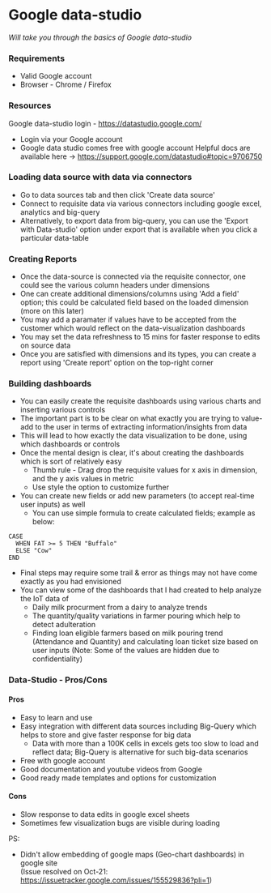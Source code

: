 # Google data-studio
_Will take you through the basics of Google data-studio_

### Requirements
* Valid Google account
* Browser - Chrome / Firefox

### Resources
Google data-studio login - https://datastudio.google.com/
- Login via your Google account
- Google data studio comes free with google account
Helpful docs are available here -> https://support.google.com/datastudio#topic=9706750

### Loading data source with data via connectors
- Go to data sources tab and then click 'Create data source'
- Connect to requisite data via various connectors including google excel, analytics and big-query
- Alternatively, to export data from big-query, you can use the 'Export with Data-studio' option under export that is available when you click a particular data-table

### Creating Reports
- Once the data-source is connected via the requisite connector, one could see the various column headers under dimensions
- One can create additional dimensions/columns using 'Add a field' option; this could be calculated field based on the loaded dimension (more on this later)
- You may add a paramater if values have to be accepted from the customer which would reflect on the data-visualization dashboards
- You may set the data refreshness to 15 mins for faster response to edits on source data
- Once you are satisfied with dimensions and its types, you can create a report using 'Create report' option on the top-right corner

### Building dashboards
- You can easily create the requisite dashboards using various charts and inserting various controls
- The important part is to be clear on what exactly you are trying to value-add to the user in terms of extracting information/insights from data
- This will lead to how exactly the data visualization to be done, using which dashboards or controls
- Once the mental design is clear, it's about creating the dashboards which is sort of relatively easy
  - Thumb rule - Drag drop the requisite values for x axis in dimension, and the y axis values in metric
  - Use style the option to customize further
- You can create new fields or add new parameters (to accept real-time user inputs) as well
  - You can use simple formula to create calculated fields; example as below:
```
CASE
  WHEN FAT >= 5 THEN "Buffalo"
  ELSE "Cow"
END
```
- Final steps may require some trail & error as things may not have come exactly as you had envisioned
- You can view some of the dashboards that I had created to help analyze the IoT data of 
  - Daily milk procurment from a dairy to analyze trends 
  - The quantity/quality variations in farmer pouring which help to detect adulteration
  - Finding loan eligible farmers based on milk pouring trend (Attendance and Quantity) and calculating loan ticket size based on user inputs
  (Note: Some of the values are hidden due to confidentiality)

### Data-Studio - Pros/Cons
#### Pros
- Easy to learn and use
- Easy integration with different data sources including Big-Query which helps to store and give faster response for big data
  - Data with more than a 100K cells in excels gets too slow to load and reflect data; Big-Query is alternative for such big-data scenarios
- Free with google account
- Good documentation and youtube videos from Google
- Good ready made templates and options for customization

#### Cons
- Slow response to data edits in google excel sheets
- Sometimes few visualization bugs are visible during loading

PS: 
- Didn't allow embedding of google maps (Geo-chart dashboards) in google site  
  (Issue resolved on Oct-21: https://issuetracker.google.com/issues/155529836?pli=1)

